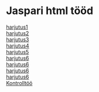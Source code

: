 <!DOCTYPE html>
<html lang="en">
<head>
    <meta charset="UTF-8">
    <meta name="viewport" content="width=device-width, initial-scale=1.0">
    <title>Document</title>
</head>
<body>
    <h1>Jaspari html tööd</h1>
    <a href="h01.html">harjutus1</a> <br>
    <a href="h02.html">harjutus2</a> <br>
    <a href="h03.html">harjutus3</a> <br> 
    <a href="h04.html">harjutus4</a> <br>
    <a href="h05.html">harjutus5</a> <br>
    <a href="h06.html">harjutus6</a> <br>
    <a href="h07.html">harjutus6</a> <br>
    <a href="h08.html">harjutus6</a> <br>
    <a href="h09.html">harjutus6</a> <br>
    <a href="kt_bs.html">Kontrolltöö</a>
</body>
</html>
